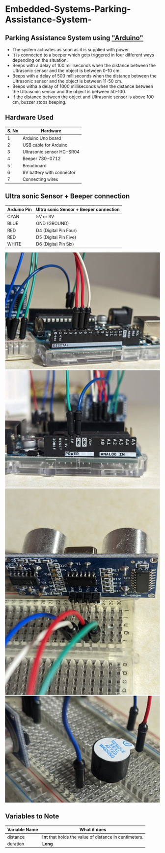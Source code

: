 # Embedded-Systems-Parking-Assistance-System-
## Parking Assistance System using <a href="http://arduino.cc/"> "Arduino"</a> 
* The system activates as soon as it is supplied with power.   
* It is connected to a beeper which gets triggered in four different ways depending on the situation.
* Beeps with a delay of 100 milliseconds when the distance between the Ultrasonic sensor and the object is between 0-10 cm.
* Beeps with a delay of 500 milliseconds when the distance between the Ultrasonic sensor and the object is between 11-50 cm.  
* Beeps witha a delay of 1000 milliseconds when the distance between the Ultrasonic sensor and the object is between 50-100. 
* If the distance between the object and Ultrasonic sensor is above 100 cm, buzzer stops beeping.


## Hardware Used
S. No   | Hardware
------------- | -------------
1           | Arduino Uno board 
2         | USB cable for Arduino
3        | Ultrasonic sensor HC-SR04
4         | Beeper 780-0712 
5         | Breadboard
6         | 9V battery with connector
7         | Connecting wires


## Ultra sonic Sensor + Beeper connection
Arduino Pin   | Ultra sonic Sensor + Beeper connection
------------- | -------------
CYAN           | 5V or 3V   
BLUE         | GND (GROUND)
RED        | D4 (Digital Pin Four)
RED        | D5 (Digital Pin Five)
WHITE        | D6 (Digital Pin Six)

![cablehookup](pic/ard_d.jpg)
![cablehookup](pic/ard_p.jpg)
![cablehookup](pic/ultr.jpg)
![cablehookup](pic/buzzer.jpg)


## Variables to Note
Variable Name     | What it does
------------------| -------------
distance            | **Int** that holds the value of distance in centimeters.
duration               | **Long** 
